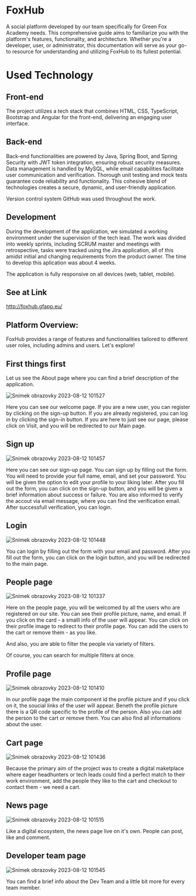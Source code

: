 # FoxHub
A social platform developed by our team specifically for Green Fox Academy needs. This comprehensive guide aims to familiarize you with the platform's features, functionality, and architecture. Whether you're a developer, user, or administrator, this documentation will serve as your go-to resource for understanding and utilizing FoxHub to its fullest potential.

# Used Technology
## Front-end

The project utilizes a tech stack that combines 
HTML, CSS, TypeScript, Bootstrap and Angular for the front-end, delivering an engaging user interface. 

## Back-end

Back-end functionalities are powered by Java, Spring Boot, and Spring Security with JWT token integration, ensuring robust security measures. Data management is handled by MySQL, while email capabilities facilitate user communication and verification. Thorough unit testing and mock tests guarantee code reliability and functionality. This cohesive blend of technologies creates a secure, dynamic, and user-friendly application.

Version control system GitHub was used throughout the work.

## Development

During the development of the application, we simulated a working environment under the supervision of the tech lead. The work was divided into weekly sprints, including SCRUM master and meetings with retrospective, tasks were tracked using the Jira application, all of this amidst initial and changing requirements from the product owner. The time to develop this aplication was about 4 weeks.

The application is fully responsive on all devices (web, tablet, mobile).

## See at Link
http://foxhub.gfapp.eu/

## Platform Overview:
FoxHub provides a range of features and functionalities tailored to different user roles, including admins and users. Let's explore!

## First things first
Let us see the About page where you can find a brief description of the application. 

![Snímek obrazovky 2023-08-12 101527](https://github.com/macoto00/FoxHub-Green-Fox-Academy-Final-Project/assets/117540231/ca509b4f-0761-41e9-a4d0-c4f7f5d7328a)

Here you can see our welcome page. If you are a new user, you can register by clicking on the sign-up button. If you are already registered, you can log in by clicking the sign-in button. If you are here to just see our page, please click on Visit, and you will be redirected to our Main page.

## Sign up
![Snímek obrazovky 2023-08-12 101457](https://github.com/macoto00/FoxHub-Green-Fox-Academy-Final-Project/assets/117540231/f26b3e1c-ab3f-445b-afad-468d7a4ecc03)

Here you can see our sign-up page. You can sign up by filling out the form. You will need to provide your full name, email, and set your password. You will be given the option to edit your profile to your liking later. After you fill out the form, you can click on the sign-up button, and you will be given a brief information about success or failure. You are also informed to verify the accout via email message, where you can find the verification email. After successfull verification, you can login.

## Login
![Snímek obrazovky 2023-08-12 101448](https://github.com/macoto00/FoxHub-Green-Fox-Academy-Final-Project/assets/117540231/76a5e0dc-ea3e-470d-90e0-5e0baaa6c2e8)

You can login by filling out the form with your email and password. After you fill out the form, you can click on the login button, and you will be redirected to the main page.

## People page
![Snímek obrazovky 2023-08-12 101337](https://github.com/macoto00/FoxHub-Green-Fox-Academy-Final-Project/assets/117540231/012b6e34-c968-45a5-8ec2-66d5e5ab92df)

Here on the people page, you will be welcomed by all the users who are registered on our site. You can see their profile picture, name, and email. If you click on the card - a smalll info of the user will appear. You can click on their profile image to redirect to their profile page. You can add the users to the cart or remove them - as you like.

And also, you are able to filter the people via variety of filters.

Of course, you can search for multiple filters at once.

## Profile page
![Snímek obrazovky 2023-08-12 101410](https://github.com/macoto00/FoxHub-Green-Fox-Academy-Final-Project/assets/117540231/e53c3263-d099-41a8-9505-f53265d71562)

In our profile page the main component id the profile picture and if you click on it, the soucial links of the user will appear. Beneth the profile picture there is a QR code specific to the profile of the person. Also you can add the person to the cart or remove them. You can also find all informations about the user. 

## Cart page
![Snímek obrazovky 2023-08-12 101436](https://github.com/macoto00/FoxHub-Green-Fox-Academy-Final-Project/assets/117540231/37aec0d4-edb3-442e-be63-b05e0fbd0b46)

Because the primary aim of the project was to create a digital maketplace where eager headhunters or tech leads could find a perfect match to their work environment, add the people they like to the cart and checkout to contact them - we need a cart.

## News page
![Snímek obrazovky 2023-08-12 101515](https://github.com/macoto00/FoxHub-Green-Fox-Academy-Final-Project/assets/117540231/78d4c2ab-e52f-4f92-9a77-baebce162806)

Like a digital ecosystem, the news page live on it's own. People can post, like and comment.

## Developer team page
![Snímek obrazovky 2023-08-12 101545](https://github.com/macoto00/FoxHub-Green-Fox-Academy-Final-Project/assets/117540231/5dfcf12e-5a79-4245-98e5-691ef4fca067)

You can find a brief info about the Dev Team and a little bit more for every team member.


